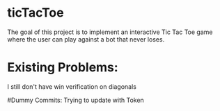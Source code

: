 # ticTacToe

The goal of this project is to implement an interactive Tic Tac Toe game where the user can play against a bot that never loses.

# Existing Problems:

I still don't have win verification on diagonals

#Dummy Commits:
Trying to update with Token